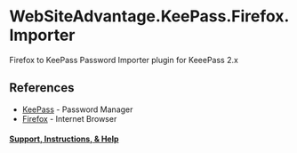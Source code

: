 # WebSiteAdvantage.KeePass.Firefox.Importer
Firefox to KeePass Password Importer plugin for KeeePass 2.x

## References
* [KeePass](http://keepass.info/help/v2_dev/plg_index.html) - Password Manager
* [Firefox](http://www.mozilla.com) - Internet Browser

#### [Support, Instructions, & Help](https://websiteadvantage.com.au/Firefox-KeePass-Password-Import)
